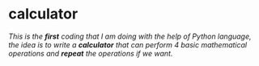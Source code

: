 # calculator
*This is the **first** coding that I am doing with the help of Python language, the idea is to write a **calculator** that can perform 4 basic mathematical operations and **repeat** the operations if we want.*
